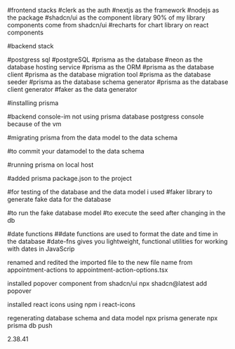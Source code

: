 #frontend stacks
#clerk as the auth
#nextjs as the framework
#nodejs as the package
#shadcn/ui as the component library 90% of my library components come from shadcn/ui
#recharts for chart library on react components

#backend stack

#postgress sql
#postgreSQL
#prisma as the database
#neon as the database hosting service
#prisma as the ORM
#prisma as the database client
#prisma as the database migration tool
#prisma as the database seeder
#prisma as the database schema generator
#prisma as the database client generator
#faker as the data generator

#installing prisma
<!-- npm install prisma
npx prisma init -->

#backend console-im not using prisma database  postgress console because of the vm  
<!-- neon console -->

#migrating prisma from the data model to the data schema
<!-- npx prisma migrate dev --name init -->

#to commit your datamodel to the data schema
<!-- npx prisma migrate dev -->

#running prisma on local host
<!-- npx prisma studio -->

#added prisma package.json to the project
<!-- 
  "prisma":{
    "seed": "node prisma/seed.ts"

  }, -->

#for testing of the database and the data model i used 
#faker library to generate fake data for the database
<!-- #npm install faker --save-dev-- -->

#to run the fake database model 
#to execute the seed after changing in the db 
<!-- npx prisma db seed -->

#date functions
##date functions are used to format the date and time in the database
#date-fns gives you lightweight, functional utilities for working with dates in JavaScrip
<!-- npm i date -fns -->

renamed and redited the imported file to the new file name
from appointment-actions to appointment-action-options.tsx


installed popover component from shadcn/ui
npx shadcn@latest add popover


installed react icons using
npm i react-icons


regenerating database schema and data model
npx prisma generate
npx prisma db push


2.38.41